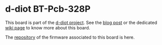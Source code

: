 # d-diot BT-Pcb-328P

This board is part of the [d-diot project](https://www.d-diot.com).
See the [blog post](https://www.d-diot.com/2019/11/09/bt-pcb-328p/) or the dedicated [wiki page](https://wiki.d-diot.com/hardware/pcb/mysensors/bt_pcb_328p) to know more about this board.

The [repository](https://github.com/d-diot/BT-Pcb-328P-firmware) of the firmware associated to this board is here.
